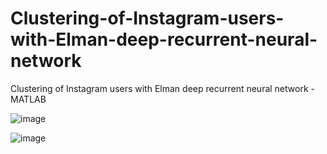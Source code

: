 # Clustering-of-Instagram-users-with-Elman-deep-recurrent-neural-network
Clustering of Instagram users with Elman deep recurrent neural network - MATLAB

![image](https://github.com/user-attachments/assets/749e7181-fa61-4151-a547-5b24a072d270)

![image](https://github.com/user-attachments/assets/94be3496-6950-4185-a890-d188f495ddcc)


